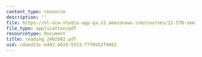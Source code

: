 ```yaml
---
content_type: resource
description: ''
file: https://ol-ocw-studio-app-qa.s3.amazonaws.com/courses/12-570-seminar-in-geophysics-mantle-convection-spring-1998/cdaed13ce49246195553f7f0d52f9463_reading_2402982.pdf
file_type: application/pdf
resourcetype: Document
title: reading_2402982.pdf
uid: cdaed13c-e492-4619-5553-f7f0d52f9463
---
```

